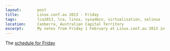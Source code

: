 ```yaml
---
layout:       post
title:        Linux.conf.au 2013 - Friday
tags:         lca2013, lca, linux, sysadmin, virtualisation, selinux
location:     Canberra, Australian Capital Territory
excerpt:      My notes from Friday 1 February at Linux.conf.au 2013 in Canberra.
---
```


The [schedule for Friday][20130201]

[20130201]: http://lca2013.linux.org.au/programme/schedule/friday
